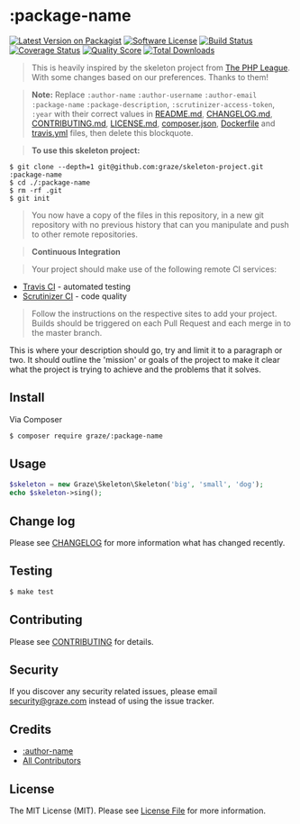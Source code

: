 # :package-name

[![Latest Version on Packagist](https://img.shields.io/packagist/v/graze/:package-name.svg?style=flat-square)](https://packagist.org/packages/graze/:package-name)
[![Software License](https://img.shields.io/badge/license-MIT-brightgreen.svg?style=flat-square)](LICENSE.md)
[![Build Status](https://img.shields.io/travis/graze/:package-name/master.svg?style=flat-square)](https://travis-ci.org/graze/:package-name)
[![Coverage Status](https://img.shields.io/scrutinizer/coverage/g/graze/:package-name.svg?style=flat-square)](https://scrutinizer-ci.com/g/graze/:package-name/code-structure)
[![Quality Score](https://img.shields.io/scrutinizer/g/graze/:package-name.svg?style=flat-square)](https://scrutinizer-ci.com/g/graze/:package-name)
[![Total Downloads](https://img.shields.io/packagist/dt/graze/:package-name.svg?style=flat-square)](https://packagist.org/packages/graze/:package-name)

>This is heavily inspired by the skeleton project from [The PHP League](https://github.com/thephpleague/skeleton). With some changes based on our preferences. Thanks to them!

>**Note:** Replace `:author-name` `:author-username` `:author-email` `:package-name` `:package-description`, `:scrutinizer-access-token`, `:year` with their correct values in [README.md](README.md), [CHANGELOG.md](CHANGELOG.md), [CONTRIBUTING.md](CONTRIBUTING.md), [LICENSE.md](LICENSE.md), [composer.json](composer.json), [Dockerfile](Dockerfile) and [travis.yml](.travis.yml) files, then delete this blockquote.

>**To use this skeleton project:**
```shell
$ git clone --depth=1 git@github.com:graze/skeleton-project.git :package-name
$ cd ./:package-name
$ rm -rf .git
$ git init
```

>You now have a copy of the files in this repository, in a new git repository with no previous history that can you manipulate and push to other remote repositories.

>**Continuous Integration**

>Your project should make use of the following remote CI services:
- [Travis CI](https://travis-ci.org/graze/) - automated testing
- [Scrutinizer CI](https://scrutinizer-ci.com/organizations/graze/repositories) - code quality

>Follow the instructions on the respective sites to add your project. Builds should be triggered on each Pull Request and each merge in to the master branch.

This is where your description should go, try and limit it to a paragraph or two. It should outline the 'mission' or goals of the project
to make it clear what the project is trying to achieve and the problems that it solves.

## Install

Via Composer

``` bash
$ composer require graze/:package-name
```

## Usage

``` php
$skeleton = new Graze\Skeleton\Skeleton('big', 'small', 'dog');
echo $skeleton->sing();
```

## Change log

Please see [CHANGELOG](CHANGELOG.md) for more information what has changed recently.

## Testing

``` bash
$ make test
```

## Contributing

Please see [CONTRIBUTING](CONTRIBUTING.md) for details.

## Security

If you discover any security related issues, please email security@graze.com instead of using the issue tracker.

## Credits

- [:author-name](https://github.com/:author-username)
- [All Contributors](../../contributors)

## License

The MIT License (MIT). Please see [License File](LICENSE.md) for more information.
